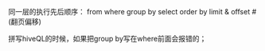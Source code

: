 同一层的执行先后顺序：
from
where
group by
select
order by
limit & offset  # (翻页偏移)

拼写hiveQL的时候，如果把group by写在where前面会报错的；
